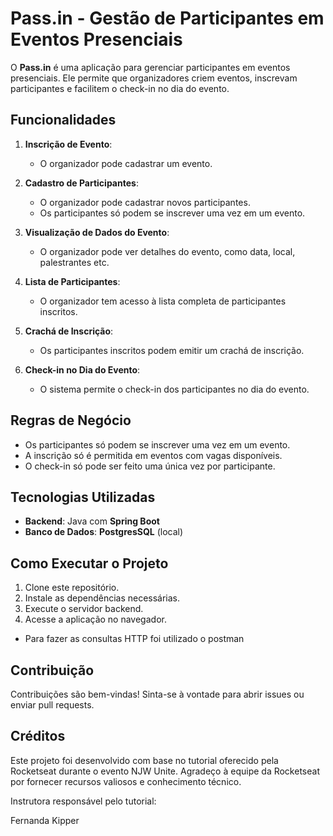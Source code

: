 # Pass.in - Gestão de Participantes em Eventos Presenciais

O **Pass.in** é uma aplicação para gerenciar participantes em eventos presenciais. Ele permite que organizadores criem eventos, inscrevam participantes e facilitem o check-in no dia do evento.

## Funcionalidades
1. **Inscrição de Evento**:
    - O organizador pode cadastrar um evento.

2. **Cadastro de Participantes**:
    - O organizador pode cadastrar novos participantes.
    - Os participantes só podem se inscrever uma vez em um evento.

3. **Visualização de Dados do Evento**:
    - O organizador pode ver detalhes do evento, como data, local, palestrantes etc.

4. **Lista de Participantes**:
    - O organizador tem acesso à lista completa de participantes inscritos.

5. **Crachá de Inscrição**:
    - Os participantes inscritos podem emitir um crachá de inscrição.

6. **Check-in no Dia do Evento**:
    - O sistema permite o check-in dos participantes no dia do evento.

## Regras de Negócio

- Os participantes só podem se inscrever uma vez em um evento.
- A inscrição só é permitida em eventos com vagas disponíveis.
- O check-in só pode ser feito uma única vez por participante.

## Tecnologias Utilizadas
- **Backend**: Java com **Spring Boot**
- **Banco de Dados**: **PostgresSQL** (local)

## Como Executar o Projeto

1. Clone este repositório.
2. Instale as dependências necessárias.
3. Execute o servidor backend.
4. Acesse a aplicação no navegador.

- Para fazer as consultas HTTP foi utilizado o postman

## Contribuição

Contribuições são bem-vindas! Sinta-se à vontade para abrir issues ou enviar pull requests.

## Créditos

Este projeto foi desenvolvido com base no tutorial oferecido pela Rocketseat durante o evento NJW Unite. Agradeço à equipe da Rocketseat por fornecer recursos valiosos e conhecimento técnico.

Instrutora responsável pelo tutorial:

Fernanda Kipper
